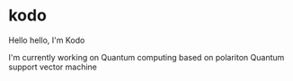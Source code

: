 # kodo


Hello hello, I'm Kodo




I'm currently working on
Quantum computing based on polariton
Quantum support vector machine
